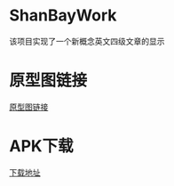 # ShanBayWork

该项目实现了一个新概念英文四级文章的显示

# 原型图链接

[原型图链接](https://modao.cc/app/vdzhJvg5S5kE7Mt869opBWk3w8CN1fl)

# APK下载

[下载地址](https://github.com/idisfkj/ShanBayWork/releases)
